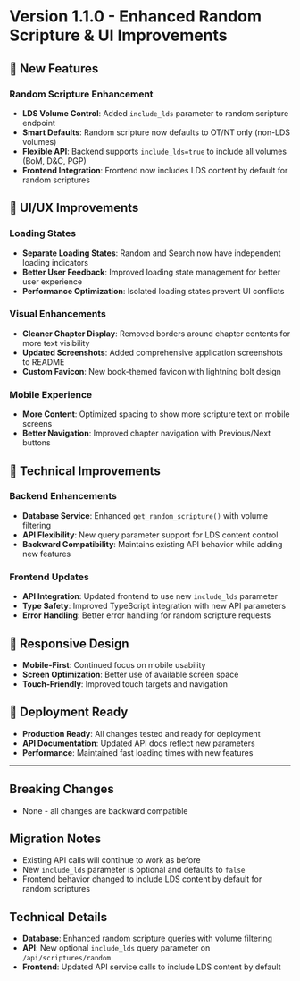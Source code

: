# Version 1.1.0 - Enhanced Random Scripture & UI Improvements

## 🎯 New Features

### Random Scripture Enhancement
* **LDS Volume Control**: Added `include_lds` parameter to random scripture endpoint
* **Smart Defaults**: Random scripture now defaults to OT/NT only (non-LDS volumes)
* **Flexible API**: Backend supports `include_lds=true` to include all volumes (BoM, D&C, PGP)
* **Frontend Integration**: Frontend now includes LDS content by default for random scriptures

## 🎨 UI/UX Improvements

### Loading States
* **Separate Loading States**: Random and Search now have independent loading indicators
* **Better User Feedback**: Improved loading state management for better user experience
* **Performance Optimization**: Isolated loading states prevent UI conflicts

### Visual Enhancements
* **Cleaner Chapter Display**: Removed borders around chapter contents for more text visibility
* **Updated Screenshots**: Added comprehensive application screenshots to README
* **Custom Favicon**: New book-themed favicon with lightning bolt design

### Mobile Experience
* **More Content**: Optimized spacing to show more scripture text on mobile screens
* **Better Navigation**: Improved chapter navigation with Previous/Next buttons

## 🔧 Technical Improvements

### Backend Enhancements
* **Database Service**: Enhanced `get_random_scripture()` with volume filtering
* **API Flexibility**: New query parameter support for LDS content control
* **Backward Compatibility**: Maintains existing API behavior while adding new features

### Frontend Updates
* **API Integration**: Updated frontend to use new `include_lds` parameter
* **Type Safety**: Improved TypeScript integration with new API parameters
* **Error Handling**: Better error handling for random scripture requests

## 📱 Responsive Design
* **Mobile-First**: Continued focus on mobile usability
* **Screen Optimization**: Better use of available screen space
* **Touch-Friendly**: Improved touch targets and navigation

## 🚀 Deployment Ready
* **Production Ready**: All changes tested and ready for deployment
* **API Documentation**: Updated API docs reflect new parameters
* **Performance**: Maintained fast loading times with new features

---

## Breaking Changes
* None - all changes are backward compatible

## Migration Notes
* Existing API calls will continue to work as before
* New `include_lds` parameter is optional and defaults to `false`
* Frontend behavior changed to include LDS content by default for random scriptures

## Technical Details
* **Database**: Enhanced random scripture queries with volume filtering
* **API**: New optional `include_lds` query parameter on `/api/scriptures/random`
* **Frontend**: Updated API service calls to include LDS content by default 